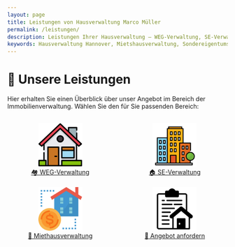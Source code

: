 ```yaml
---
layout: page
title: Leistungen von Hausverwaltung Marco Müller
permalink: /leistungen/
description: Leistungen Ihrer Hausverwaltung – WEG-Verwaltung, SE-Verwaltung, Miethausverwaltung, Angebot anfordern
keywords: Hausverwaltung Hannover, Mietshausverwaltung, Sondereigentumsverwaltung, WEG-Verwaltung, Immobilienverwaltung Hannover, Verwaltung von Wohnungseigentum, Immobilienservice, Hausverwalter Hannover, Angebot Hausverwaltung, professionelle Hausverwaltung, Immobilienbetreuung Hannover
---
```


<style>
.leistungen-container {
  display: flex;
  justify-content: space-around;
  flex-wrap: wrap;
  gap: 20px;
  margin-top: 30px;
}

.leistung-block {
  text-align: center;
  width: 200px;
  transition: transform 0.3s ease;
}

.leistung-block:hover {
  transform: scale(1.1);
}

.leistung-block img {
  width: 100px;
  height: 100px;
}

</style>

# 💼 Unsere Leistungen

Hier erhalten Sie einen Überblick über unser Angebot im Bereich der Immobilienverwaltung. Wählen Sie den für Sie passenden Bereich:

<div class="leistungen-container">

<div class="leistung-block">
  <a href="/weg-verwaltung/">
    <img src="/assets/img/leistungen/01_WEG.png" alt="WEG-Verwaltung">
    <br/>
    🏘️ WEG-Verwaltung
  </a>
  <br/>
  
</div>

<div class="leistung-block">
  <a href="/sondereigentumsverwaltung/">
    <img src="/assets/img/leistungen/02_SE.png" alt="SE-Verwaltung">
    <br/>
    🏠 SE-Verwaltung
  </a>
  <br/>
  
</div>

<div class="leistung-block">
  <a href="/miethausverwaltung/">
    <img src="/assets/img/leistungen/03_miet.png" alt="Miethausverwaltung">
    <br/>
    🏢 Miethausverwaltung
  </a>
  <br/>
  
</div>

<div class="leistung-block">
  <a href="/angebot-anfordern/">
    <img src="/assets/img/leistungen/04-angebot.png" alt="Angebot anfordern">
    <br/>
    📩 Angebot anfordern
  </a>
  <br/>
  
</div>

</div>
